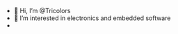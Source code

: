 - 👋 Hi, I’m @Tricolors
- 👀 I’m interested in electronics and embedded software 
- 

<!---
Tricolors/Tricolors is a ✨ special ✨ repository because its `README.md` (this file) appears on your GitHub profile.
You can click the Preview link to take a look at your changes.
--->
